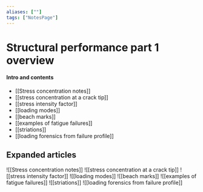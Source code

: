 ```yaml
---
aliases: [""]
tags: ["NotesPage"]
---
```


# Structural performance part 1 overview

#### Intro and contents
- [[Stress concentration notes]]
- [[stress concentration at a crack tip]]
- [[stress intensity factor]]
- [[loading modes]]
- [[beach marks]]
- [[examples of fatigue failures]]
- [[striations]]
- [[loading forensics from failure profile]]

## Expanded articles
![[Stress concentration notes]]
![[stress concentration at a crack tip]]
![[stress intensity factor]]
![[loading modes]]
![[beach marks]]
![[examples of fatigue failures]]
![[striations]]
![[loading forensics from failure profile]]
